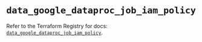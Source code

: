 # `data_google_dataproc_job_iam_policy`

Refer to the Terraform Registry for docs: [`data_google_dataproc_job_iam_policy`](https://registry.terraform.io/providers/hashicorp/google-beta/6.39.0/docs/data-sources/google_dataproc_job_iam_policy).
